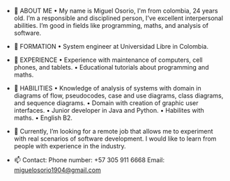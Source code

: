 - 💞️ ABOUT ME
   • My name is Miguel Osorio, I'm from colombia, 24 years old. I’m a responsible and disciplined person, I’ve excellent interpersonal abilities. 
   I’m good in fields like programming, maths, and analysis of software.
- 👋 FORMATION
   •	System engineer  at Universidad Libre in Colombia.
- 👀 EXPERIENCE
   •	Experience with maintenance of computers, cell phones, and tablets.
   •	Educational tutorials about programming and maths.
- 🌱 HABILITIES
   •	Knowledge of analysis of systems with domain in diagrams of flow, pseudocodes, case and use diagrams, class diagrams, and sequence diagrams.
   •	Domain with creation of graphic user interfaces.
   •	Junior developer in Java and Python.
   •	Habilites with maths.
   •	English B2.


- 💞️ Currently, I’m looking for a remote job that allows me to experiment with real scenarios of software development. I would like to learn from people with experience in the industry.
- 📫 Contact:
   Phone number: +57 305 911 6668
   Email: miguelosorio1904@gmail.com

<!---
Daijaz/Daijaz is a ✨ special ✨ repository because its `README.md` (this file) appears on your GitHub profile.
You can click the Preview link to take a look at your changes.
--->
